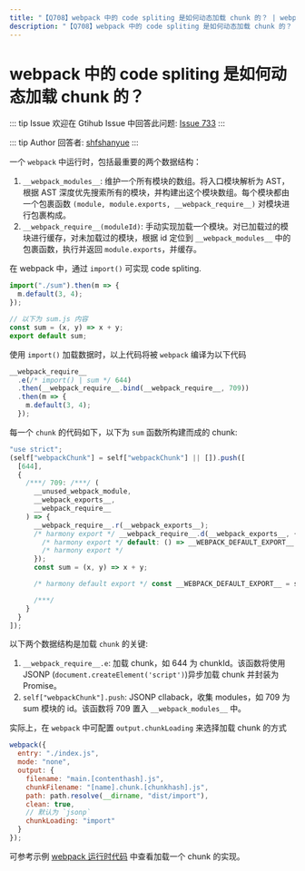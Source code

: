 ```yaml
---
title: "【Q708】webpack 中的 code spliting 是如何动态加载 chunk 的？ | webpack高频面试题"
description: "【Q708】webpack 中的 code spliting 是如何动态加载 chunk 的？ 字节跳动面试题、阿里腾讯面试题、美团小米面试题。"
---
```


# webpack 中的 code spliting 是如何动态加载 chunk 的？

::: tip Issue
欢迎在 Gtihub Issue 中回答此问题: [Issue 733](https://github.com/shfshanyue/Daily-Question/issues/733)
:::

::: tip Author
回答者: [shfshanyue](https://github.com/shfshanyue)
:::

一个 `webpack` 中运行时，包括最重要的两个数据结构：

1. `__webpack_modules__`: 维护一个所有模块的数组。将入口模块解析为 AST，根据 AST 深度优先搜索所有的模块，并构建出这个模块数组。每个模块都由一个包裹函数 `(module, module.exports, __webpack_require__)` 对模块进行包裹构成。
2. `__webpack_require__(moduleId)`: 手动实现加载一个模块。对已加载过的模块进行缓存，对未加载过的模块，根据 id 定位到 `__webpack_modules__` 中的包裹函数，执行并返回 `module.exports`，并缓存。

在 webpack 中，通过 `import()` 可实现 code spliting.

```js
import("./sum").then(m => {
  m.default(3, 4);
});

// 以下为 sum.js 内容
const sum = (x, y) => x + y;
export default sum;
```

使用 `import()` 加载数据时，以上代码将被 `webpack` 编译为以下代码

```js
__webpack_require__
  .e(/* import() | sum */ 644)
  .then(__webpack_require__.bind(__webpack_require__, 709))
  .then(m => {
    m.default(3, 4);
  });
```

每一个 `chunk` 的代码如下，以下为 `sum` 函数所构建而成的 chunk:

```js
"use strict";
(self["webpackChunk"] = self["webpackChunk"] || []).push([
  [644],
  {
    /***/ 709: /***/ (
      __unused_webpack_module,
      __webpack_exports__,
      __webpack_require__
    ) => {
      __webpack_require__.r(__webpack_exports__);
      /* harmony export */ __webpack_require__.d(__webpack_exports__, {
        /* harmony export */ default: () => __WEBPACK_DEFAULT_EXPORT__
        /* harmony export */
      });
      const sum = (x, y) => x + y;

      /* harmony default export */ const __WEBPACK_DEFAULT_EXPORT__ = sum;

      /***/
    }
  }
]);
```

以下两个数据结构是加载 `chunk` 的关键:

1. `__webpack_require__.e`: 加载 chunk，如 644 为 chunkId。该函数将使用 JSONP (`document.createElement('script')`)异步加载 chunk 并封装为 Promise。
1. `self["webpackChunk"].push`: JSONP cllaback，收集 modules，如 709 为 sum 模块的 id。该函数将 709 置入 `__webpack_modules__` 中。

实际上，在 `webpack` 中可配置 `output.chunkLoading` 来选择加载 chunk 的方式

```js
webpack({
  entry: "./index.js",
  mode: "none",
  output: {
    filename: "main.[contenthash].js",
    chunkFilename: "[name].chunk.[chunkhash].js",
    path: path.resolve(__dirname, "dist/import"),
    clean: true,
    // 默认为 `jsonp`
    chunkLoading: "import"
  }
});
```

可参考示例 [webpack 运行时代码](https://github.com/shfshanyue/node-examples/blob/master/engineering/webpack/code-spliting/example/runtime.js) 中查看加载一个 chunk 的实现。
